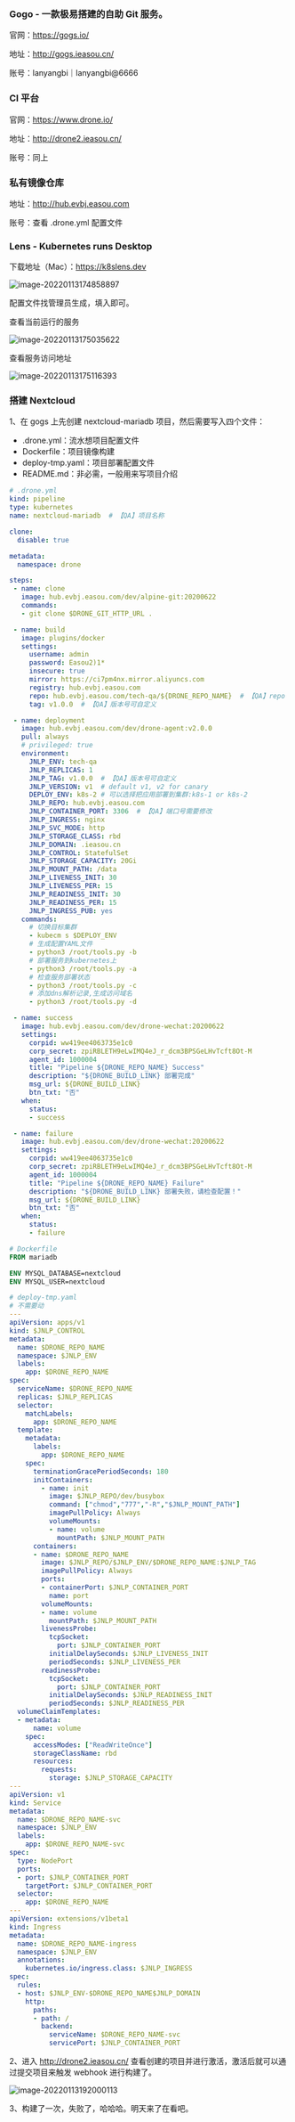 ### Gogo - 一款极易搭建的自助 Git 服务。

官网：https://gogs.io/

地址：http://gogs.ieasou.cn/

账号：lanyangbi｜lanyangbi@6666



### CI 平台

官网：https://www.drone.io/

地址：http://drone2.ieasou.cn/

账号：同上



### 私有镜像仓库

地址：http://hub.evbj.easou.com

账号：查看 .drone.yml 配置文件



### Lens - Kubernetes runs Desktop

下载地址（Mac）：https://k8slens.dev

![image-20220113174858897](https://gitee.com/abeelan/image-hosting-service/raw/master/img/image-20220113174858897.png)

配置文件找管理员生成，填入即可。



查看当前运行的服务

![image-20220113175035622](https://gitee.com/abeelan/image-hosting-service/raw/master/img/image-20220113175035622.png)

查看服务访问地址

![image-20220113175116393](https://gitee.com/abeelan/image-hosting-service/raw/master/img/image-20220113175116393.png)



### 搭建 Nextcloud

1、在 gogs 上先创建 nextcloud-mariadb 项目，然后需要写入四个文件：

- .drone.yml：流水想项目配置文件
- Dockerfile：项目镜像构建
- deploy-tmp.yaml：项目部署配置文件
- README.md：非必需，一般用来写项目介绍



```yaml
# .drone.yml
kind: pipeline
type: kubernetes
name: nextcloud-mariadb  # 【QA】项目名称

clone:
  disable: true

metadata:
  namespace: drone

steps:
 - name: clone
   image: hub.evbj.easou.com/dev/alpine-git:20200622
   commands:
   - git clone $DRONE_GIT_HTTP_URL .

 - name: build
   image: plugins/docker
   settings:
     username: admin
     password: Easou2)1*
     insecure: true
     mirror: https://ci7pm4nx.mirror.aliyuncs.com
     registry: hub.evbj.easou.com
     repo: hub.evbj.easou.com/tech-qa/${DRONE_REPO_NAME}  # 【QA】repo 路径修改为 tech-qa
     tag: v1.0.0  # 【QA】版本号可自定义

 - name: deployment
   image: hub.evbj.easou.com/dev/drone-agent:v2.0.0
   pull: always
   # privileged: true
   environment:
     JNLP_ENV: tech-qa
     JNLP_REPLICAS: 1
     JNLP_TAG: v1.0.0  # 【QA】版本号可自定义
     JNLP_VERSION: v1  # default v1, v2 for canary
     DEPLOY_ENV: k8s-2 # 可以选择把应用部署到集群:k8s-1 or k8s-2
     JNLP_REPO: hub.evbj.easou.com
     JNLP_CONTAINER_PORT: 3306  # 【QA】端口号需要修改
     JNLP_INGRESS: nginx
     JNLP_SVC_MODE: http
     JNLP_STORAGE_CLASS: rbd
     JNLP_DOMAIN: .ieasou.cn
     JNLP_CONTROL: StatefulSet
     JNLP_STORAGE_CAPACITY: 20Gi
     JNLP_MOUNT_PATH: /data
     JNLP_LIVENESS_INIT: 30
     JNLP_LIVENESS_PER: 15
     JNLP_READINESS_INIT: 30
     JNLP_READINESS_PER: 15
     JNLP_INGRESS_PUB: yes
   commands:
     # 切换目标集群
     - kubecm s $DEPLOY_ENV
     # 生成配置YAML文件
     - python3 /root/tools.py -b
     # 部署服务到kubernetes上
     - python3 /root/tools.py -a
     # 检查服务部署状态
     - python3 /root/tools.py -c
     # 添加dns解析记录,生成访问域名
     - python3 /root/tools.py -d

 - name: success
   image: hub.evbj.easou.com/dev/drone-wechat:20200622
   settings:
     corpid: ww419ee4063735e1c0
     corp_secret: zpiRBLETH9eLwIMQ4eJ_r_dcm3BPSGeLHvTcft8Ot-M
     agent_id: 1000004
     title: "Pipeline ${DRONE_REPO_NAME} Success"
     description: "${DRONE_BUILD_LINK} 部署完成"
     msg_url: ${DRONE_BUILD_LINK}
     btn_txt: "否"
   when:
     status:
     - success

 - name: failure
   image: hub.evbj.easou.com/dev/drone-wechat:20200622
   settings:
     corpid: ww419ee4063735e1c0
     corp_secret: zpiRBLETH9eLwIMQ4eJ_r_dcm3BPSGeLHvTcft8Ot-M
     agent_id: 1000004
     title: "Pipeline ${DRONE_REPO_NAME} Failure"
     description: "${DRONE_BUILD_LINK} 部署失败，请检查配置！"
     msg_url: ${DRONE_BUILD_LINK}
     btn_txt: "否"
   when:
     status:
     - failure
```



```dockerfile
# Dockerfile
FROM mariadb

ENV MYSQL_DATABASE=nextcloud
ENV MYSQL_USER=nextcloud
```



```yaml
# deploy-tmp.yaml
# 不需要动
---
apiVersion: apps/v1
kind: $JNLP_CONTROL
metadata:
  name: $DRONE_REPO_NAME
  namespace: $JNLP_ENV
  labels:
    app: $DRONE_REPO_NAME
spec:
  serviceName: $DRONE_REPO_NAME
  replicas: $JNLP_REPLICAS
  selector:
    matchLabels:
      app: $DRONE_REPO_NAME
  template:
    metadata:
      labels:
        app: $DRONE_REPO_NAME
    spec:
      terminationGracePeriodSeconds: 180
      initContainers:
        - name: init
          image: $JNLP_REPO/dev/busybox
          command: ["chmod","777","-R","$JNLP_MOUNT_PATH"]
          imagePullPolicy: Always
          volumeMounts:
          - name: volume
            mountPath: $JNLP_MOUNT_PATH
      containers:
      - name: $DRONE_REPO_NAME
        image: $JNLP_REPO/$JNLP_ENV/$DRONE_REPO_NAME:$JNLP_TAG
        imagePullPolicy: Always
        ports:
        - containerPort: $JNLP_CONTAINER_PORT
          name: port
        volumeMounts:
        - name: volume
          mountPath: $JNLP_MOUNT_PATH
        livenessProbe:
          tcpSocket:
            port: $JNLP_CONTAINER_PORT
          initialDelaySeconds: $JNLP_LIVENESS_INIT
          periodSeconds: $JNLP_LIVENESS_PER
        readinessProbe:
          tcpSocket:
            port: $JNLP_CONTAINER_PORT
          initialDelaySeconds: $JNLP_READINESS_INIT
          periodSeconds: $JNLP_READINESS_PER
  volumeClaimTemplates:
  - metadata:
      name: volume
    spec:
      accessModes: ["ReadWriteOnce"]
      storageClassName: rbd
      resources:
        requests:
          storage: $JNLP_STORAGE_CAPACITY
---
apiVersion: v1
kind: Service
metadata:
  name: $DRONE_REPO_NAME-svc
  namespace: $JNLP_ENV
  labels:
    app: $DRONE_REPO_NAME-svc
spec:
  type: NodePort
  ports:
  - port: $JNLP_CONTAINER_PORT
    targetPort: $JNLP_CONTAINER_PORT
  selector:
    app: $DRONE_REPO_NAME
---
apiVersion: extensions/v1beta1
kind: Ingress
metadata:
  name: $DRONE_REPO_NAME-ingress
  namespace: $JNLP_ENV
  annotations:
    kubernetes.io/ingress.class: $JNLP_INGRESS
spec:
  rules:
  - host: $JNLP_ENV-$DRONE_REPO_NAME$JNLP_DOMAIN
    http:
      paths:
      - path: /
        backend:
          serviceName: $DRONE_REPO_NAME-svc
          servicePort: $JNLP_CONTAINER_PORT
```



2、进入 http://drone2.ieasou.cn/ 查看创建的项目并进行激活，激活后就可以通过提交项目来触发 webhook 进行构建了。

![image-20220113192000113](https://gitee.com/abeelan/image-hosting-service/raw/master/img/image-20220113192000113.png)



3、构建了一次，失败了，哈哈哈。明天来了在看吧。